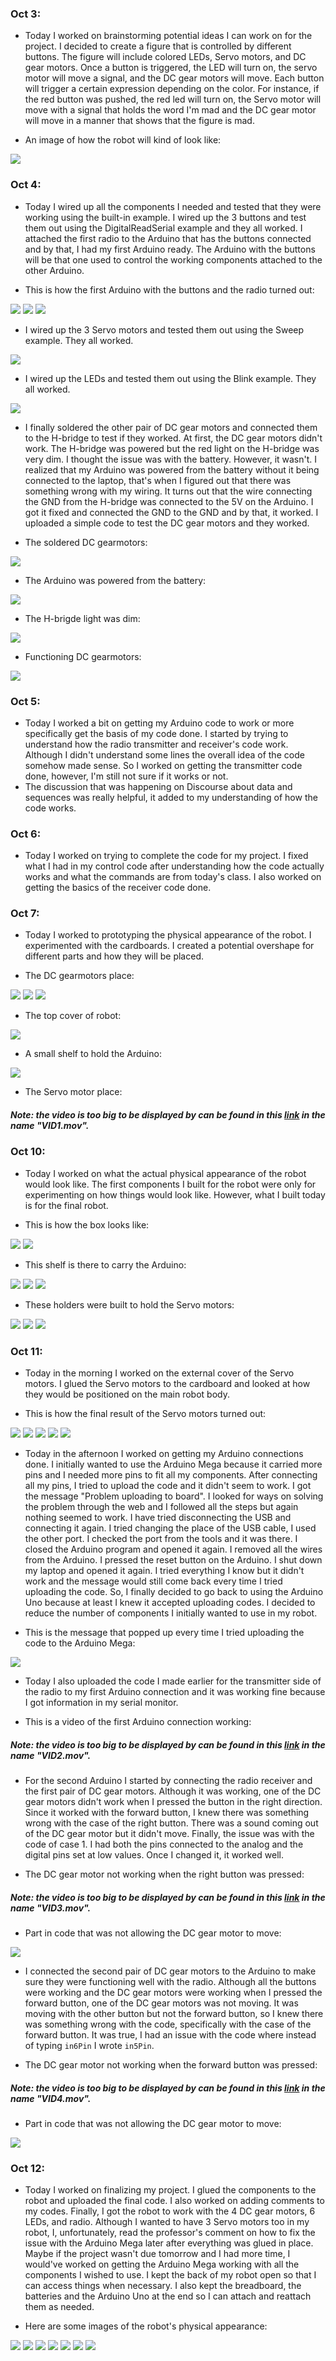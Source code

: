 ### Oct 3:

- Today I worked on brainstorming potential ideas I can work on for the project. I decided to create a figure that is controlled by different buttons. The figure will include colored LEDs, Servo motors, and DC gear motors. Once a button is triggered, the LED will turn on, the servo motor will move a signal, and the DC gear motors will move. Each button will trigger a certain expression depending on the color. For instance, if the red button was pushed, the red led will turn on, the Servo motor will move with a signal that holds the word I'm mad and the DC gear motor will move in a manner that shows that the figure is mad.

- An image of how the robot will kind of look like:

![](Media/IMG1.jpg)

### Oct 4:

- Today I wired up all the components I needed and tested that they were working using the built-in example. I wired up the 3 buttons and test them out using the DigitalReadSerial example and they all worked. I attached the first radio to the Arduino that has the buttons connected and by that, I had my first Arduino ready. The Arduino with the buttons will be that one used to control the working components attached to the other Arduino.

- This is how the first Arduino with the buttons and the radio turned out:

![](Media/IMG2.jpg)
![](Media/IMG3.jpg)
![](Media/IMG4.jpg)

- I wired up the 3 Servo motors and tested them out using the Sweep example. They all worked.

![](Media/IMG5.jpg)

- I wired up the LEDs and tested them out using the Blink example. They all worked.

![](Media/IMG6.jpg)

- I finally soldered the other pair of DC gear motors and connected them to the H-bridge to test if they worked. At first, the DC gear motors didn't work. The H-bridge was powered but the red light on the H-bridge was very dim. I thought the issue was with the battery. However, it wasn't. I realized that my Arduino was powered from the battery without it being connected to the laptop, that's when I figured out that there was something wrong with my wiring. It turns out that the wire connecting the GND from the H-bridge was connected to the 5V on the Arduino. I got it fixed and connected the GND to the GND and by that, it worked. I uploaded a simple code to test the DC gear motors and they worked.

- The soldered DC gearmotors:

![](Media/IMG7.jpg)

- The Arduino was powered from the battery:

![](Media/IMG8.jpg)

- The H-brigde light was dim:

![](Media/IMG9.jpg)

- Functioning DC gearmotors:

![](Media/IMG10.jpg)

### Oct 5:

- Today I worked a bit on getting my Arduino code to work or more specifically get the basis of my code done. I started by trying to understand how the radio transmitter and receiver's code work. Although I didn't understand some lines the overall idea of the code somehow made sense. So I worked on getting the transmitter code done, however, I'm still not sure if it works or not. 
- The discussion that was happening on Discourse about data and sequences was really helpful, it added to my understanding of how the code works.

### Oct 6:

- Today I worked on trying to complete the code for my project. I fixed what I had in my control code after understanding how the code actually works and what the commands are from today's class. I also worked on getting the basics of the receiver code done. 

### Oct 7:

- Today I worked to prototyping the physical appearance of the robot. I experimented with the cardboards. I created a potential overshape for different parts and how they will be placed.

- The DC gearmotors place:

![](Media/IMG11.jpg)
![](Media/IMG12.jpg)
![](Media/IMG13.jpg)

- The top cover of robot:

![](Media/IMG14.jpg)

- A small shelf to hold the Arduino:

![](Media/IMG15.jpg)

- The Servo motor place:

##### Note: the video is too big to be displayed by can be found in this [link](https://drive.google.com/drive/folders/1Rfj4b0oC8dW9Eg20YPf45i3h9HUjXvx3) in the name "VID1.mov".

### Oct 10:

- Today I worked on what the actual physical appearance of the robot would look like. The first components I built for the robot were only for experimenting on how things would look like. However, what I built today is for the final robot.

- This is how the box looks like:

![](Media/IMG16.jpg)
![](Media/IMG17.jpg)

- This shelf is there to carry the Arduino:

![](Media/IMG18.jpg)
![](Media/IMG19.jpg)
![](Media/IMG20.jpg)

- These holders were built to hold the Servo motors:

![](Media/IMG21.jpg)
![](Media/IMG22.jpg)
![](Media/IMG23.jpg)

### Oct 11:

- Today in the morning I worked on the external cover of the Servo motors. I glued the Servo motors to the cardboard and looked at how they would be positioned on the main robot body. 

- This is how the final result of the Servo motors turned out: 

![](Media/IMG27.jpg)
![](Media/IMG28.jpg)
![](Media/IMG29.jpg)
![](Media/IMG30.jpg)
![](Media/IMG31.jpg)

- Today in the afternoon I worked on getting my Arduino connections done. I initially wanted to use the Arduino Mega because it carried more pins and I needed more pins to fit all my components. After connecting all my pins, I tried to upload the code and it didn't seem to work. I got the message "Problem uploading to board". I looked for ways on solving the problem through the web and I followed all the steps but again nothing seemed to work. I have tried disconnecting the USB and connecting it again. I tried changing the place of the USB cable, I used the other port. I checked the port from the tools and it was there. I closed the Arduino program and opened it again. I removed all the wires from the Arduino. I pressed the reset button on the Arduino. I shut down my laptop and opened it again. I tried everything I know but it didn't work and the message would still come back every time I tried uploading the code. So, I finally decided to go back to using the Arduino Uno because at least I knew it accepted uploading codes. I decided to reduce the number of components I initially wanted to use in my robot.

- This is the message that popped up every time I tried uploading the code to the Arduino Mega:

![](Media/IMG24.jpg)

- Today I also uploaded the code I made earlier for the transmitter side of the radio to my first Arduino connection and it was working fine because I got information in my serial monitor.

- This is a video of the first Arduino connection working:

##### Note: the video is too big to be displayed by can be found in this [link](https://drive.google.com/drive/folders/1Rfj4b0oC8dW9Eg20YPf45i3h9HUjXvx3) in the name "VID2.mov".

- For the second Arduino I started by connecting the radio receiver and the first pair of DC gear motors. Although it was working, one of the DC gear motors didn't work when I pressed the button in the right direction. Since it worked with the forward button, I knew there was something wrong with the case of the right button. There was a sound coming out of the DC gear motor but it didn't move. Finally, the issue was with the code of case 1. I had both the pins connected to the analog and the digital pins set at low values. Once I changed it, it worked well.

- The DC gear motor not working when the right button was pressed:

##### Note: the video is too big to be displayed by can be found in this [link](https://drive.google.com/drive/folders/1Rfj4b0oC8dW9Eg20YPf45i3h9HUjXvx3) in the name "VID3.mov".

- Part in code that was not allowing the DC gear motor to move:

![](Media/IMG25.jpg)

- I connected the second pair of DC gear motors to the Arduino to make sure they were functioning well with the radio. Although all the buttons were working and the DC gear motors were working when I pressed the forward button, one of the DC gear motors was not moving. It was moving with the other button but not the forward button, so I knew there was something wrong with the code, specifically with the case of the forward button. It was true, I had an issue with the code where instead of typing `in6Pin` I wrote `in5Pin`. 

- The DC gear motor not working when the forward button was pressed:

##### Note: the video is too big to be displayed by can be found in this [link](https://drive.google.com/drive/folders/1Rfj4b0oC8dW9Eg20YPf45i3h9HUjXvx3) in the name "VID4.mov".

- Part in code that was not allowing the DC gear motor to move:

![](Media/IMG26.jpg)

### Oct 12:

- Today I worked on finalizing my project. I glued the components to the robot and uploaded the final code. I also worked on adding comments to my codes. Finally, I got the robot to work with the 4 DC gear motors, 6 LEDs, and radio. Although I wanted to have 3 Servo motors too in my robot, I, unfortunately, read the professor's comment on how to fix the issue with the Arduino Mega later after everything was glued in place. Maybe if the project wasn't due tomorrow and I had more time, I would've worked on getting the Arduino Mega working with all the components I wished to use. I kept the back of my robot open so that I can access things when necessary. I also kept the breadboard, the batteries and the Arduino Uno at the end so I can attach and reattach them as needed.

- Here are some images of the robot's physical appearance:

![](Media/IMG32.jpg)
![](Media/IMG33.jpg)
![](Media/IMG34.jpg)
![](Media/IMG35.jpg)
![](Media/IMG36.jpg)
![](Media/IMG37.jpg)
![](Media/IMG38.jpg)
